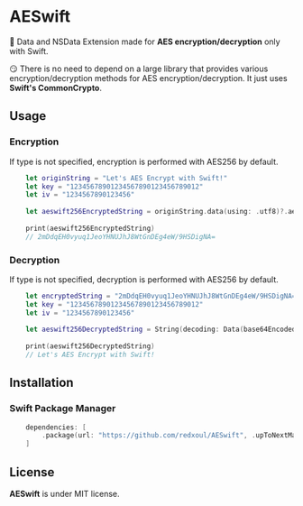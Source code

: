 # AESwift

🥸 Data and NSData Extension made for **AES encryption/decryption** only with Swift.

😏 There is no need to depend on a large library that provides various encryption/decryption methods for AES encryption/decryption. It just uses **Swift's CommonCrypto**.

## Usage

### Encryption
If type is not specified, encryption is performed with AES256 by default.

```swift
    let originString = "Let's AES Encrypt with Swift!"
    let key = "12345678901234567890123456789012"
    let iv = "1234567890123456"
    
    let aeswift256EncryptedString = originString.data(using: .utf8)?.aesEncrypt(key: key, iv: iv, type: .aes256)?.base64EncodedString()
    
    print(aeswift256EncryptedString)
    // 2mDdqEH0vyuq1JeoYHNUJhJ8WtGnDEg4eW/9HSDigNA=
```

### Decryption
If type is not specified, decryption is performed with AES256 by default.

```swift
    let encryptedString = "2mDdqEH0vyuq1JeoYHNUJhJ8WtGnDEg4eW/9HSDigNA="
    let key = "12345678901234567890123456789012"
    let iv = "1234567890123456"
    
    let aeswift256DecryptedString = String(decoding: Data(base64Encoded: aeswift256EncryptedString)?.aesDecrypt(key: key, iv: iv, type: .aes256) ?? Data(), as: UTF8.self)
    
    print(aeswift256DecryptedString)
    // Let's AES Encrypt with Swift!
```

## Installation


### Swift Package Manager
```swift
    dependencies: [
        .package(url: "https://github.com/redxoul/AESwift", .upToNextMajor(from: "1.0"))
    ]
```

## License

**AESwift** is under MIT license.
